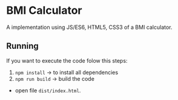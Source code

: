 BMI Calculator
========
A implementation using JS/ES6, HTML5, CSS3 of a BMI calculator.

## Running 
If you want to execute the code folow this steps:

1. ```npm install``` -> to install all dependencies
3. ```npm run build``` -> build the code
* open file ```dist/index.html```. 
